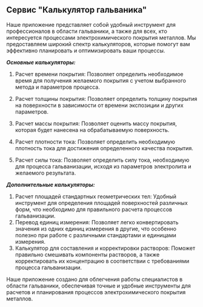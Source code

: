 ## Сервис "Калькулятор гальваника"

Наше приложение представляет собой удобный инструмент для профессионалов в области гальваники, а также для всех, кто интересуется процессами электрохимического покрытия металлов. Мы предоставляем широкий спектр калькуляторов, которые помогут вам эффективно планировать и оптимизировать ваши процессы.

**_Основные калькуляторы:_**


1. Расчет времени покрытия: Позволяет определить необходимое время для получения желаемого покрытия с учетом выбранного метода и параметров процесса.
2. Расчет толщины покрытия: Позволяет определить толщину покрытия на поверхности в зависимости от времени экспозиции и других параметров.
3. Расчет массы покрытия: Позволяет оценить массу покрытия, которая будет нанесена на обрабатываемую поверхность.

4. Расчет плотности тока: Позволяет определить необходимую плотность тока для достижения определенного качества покрытия.
5. Расчет силы тока: Позволяет определить силу тока, необходимую для процесса гальванизации, исходя из параметров электролита и желаемого результата.

**_Дополнительные калькуляторы:_**


1. Расчет площадей стандартных геометрических тел: Удобный инструмент для определения площадей поверхностей различных форм, что необходимо для правильного расчета процессов гальванизации.
2. Перевод единиц измерения: Позволяет легко конвертировать значения из одних единиц измерения в другие, что особенно полезно при работе с различными стандартами и единицами измерения.
3. Калькулятор для составления и корректировки растворов: Поможет правильно смешивать компоненты растворов, а также корректировать их концентрацию в соответствии с требованиями процесса гальванизации.

Наше приложение создано для облегчения работы специалистов в области гальваники, обеспечивая точные и удобные инструменты для расчетов и планирования процессов электрохимического покрытия металлов.
